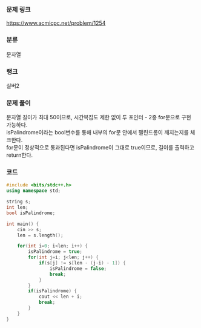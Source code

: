 ### 문제 링크
https://www.acmicpc.net/problem/1254

### 분류
문자열

### 랭크
실버2

### 문제 풀이
문자열 길이가 최대 50이므로, 시간복잡도 제한 없이 투 포인터 - 2중 for문으로 구현 가능하다.<br>
isPalindrome이라는 bool변수를 통해 내부의 for문 안에서 팰린드롬이 깨지는지를 체크한다.<br>
for문이 정상적으로 통과된다면 isPalindrome이 그대로 true이므로, 길이를 출력하고 return한다.

### 코드
```c++
#include <bits/stdc++.h>
using namespace std;

string s;
int len;
bool isPalindrome;

int main() {
    cin >> s;
    len = s.length();

    for(int i=0; i<len; i++) {
        isPalindrome = true;
        for(int j=i; j<len; j++) {
            if(s[j] != s[len - (j-i) - 1]) {
                isPalindrome = false;
                break;
            }
        }
        if(isPalindrome) {
            cout << len + i;
            break;
        }
    }
}

```